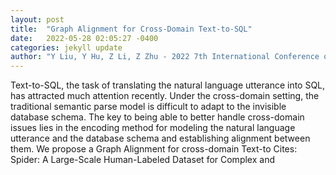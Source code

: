 ```yaml
---
layout: post
title:  "Graph Alignment for Cross-Domain Text-to-SQL"
date:   2022-05-28 02:05:27 -0400
categories: jekyll update
author: "Y Liu, Y Hu, Z Li, Z Zhu - 2022 7th International Conference on Intelligent , 2022"
---
```

Text-to-SQL, the task of translating the natural language utterance into SQL, has attracted much attention recently. Under the cross-domain setting, the traditional semantic parse model is difficult to adapt to the invisible database schema. The key to being able to better handle cross-domain issues lies in the encoding method for modeling the natural language utterance and the database schema and establishing alignment between them. We propose a Graph Alignment for cross-domain Text-to  Cites: Spider: A Large-Scale Human-Labeled Dataset for Complex and
